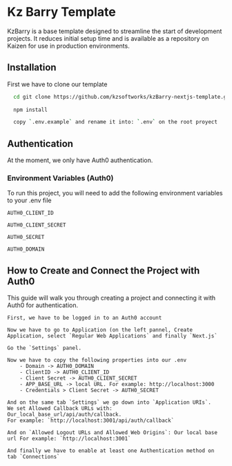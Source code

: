 
# Kz Barry Template 

KzBarry is a base template designed to streamline the start of development projects. It reduces initial setup time and is available as a repository on Kaizen for use in production environments.


## Installation

First we have to clone our template

```bash
  cd git clone https://github.com/kzsoftworks/kzBarry-nextjs-template.git
  
  npm install

  copy `.env.example` and rename it into: `.env` on the root proyect
```
    


## Authentication

At the moment, we only have Auth0 authentication. 

### Environment Variables (Auth0)

To run this project, you will need to add the following environment variables to your .env file

`AUTH0_CLIENT_ID`

`AUTH0_CLIENT_SECRET`

`AUTH0_SECRET`

`AUTH0_DOMAIN`

## How to Create and Connect the Project with Auth0

This guide will walk you through creating a project and connecting it with Auth0 for authentication.

    First, we have to be logged in to an Auth0 account
    
    Now we have to go to Application (on the left pannel, Create Application, select `Regular Web Applications` and finally `Next.js`
    
    Go the `Settings` panel.
    
    Now we have to copy the following properties into our .env
        - Domain -> AUTH0_DOMAIN
        - ClientID -> AUTH0_CLIENT_ID
        - Client Secret -> AUTH0_CLIENT_SECRET
        - APP_BASE_URL -> local URL. For example: http://localhost:3000
        - Credentials > Client Secret -> AUTH0_SECRET
        
    And on the same tab `Settings` we go down into `Application URIs`.
    We set Allowed Callback URLs with: Our_local_base_url/api/auth/callback. 
    For example: `http://localhost:3001/api/auth/callback`
    
    And on `Allowed Logout URLs and Allowed Web Origins`: Our local base url For example: `http://localhost:3001`

    And finally we have to enable at least one Authentication method on tab `Connections`



